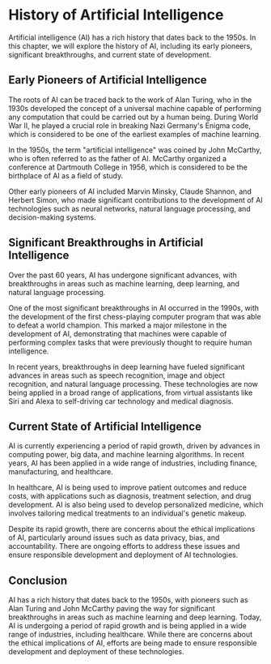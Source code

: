 History of Artificial Intelligence
=====================================================================================================

Artificial intelligence (AI) has a rich history that dates back to the 1950s. In this chapter, we will explore the history of AI, including its early pioneers, significant breakthroughs, and current state of development.

Early Pioneers of Artificial Intelligence
-----------------------------------------

The roots of AI can be traced back to the work of Alan Turing, who in the 1930s developed the concept of a universal machine capable of performing any computation that could be carried out by a human being. During World War II, he played a crucial role in breaking Nazi Germany's Enigma code, which is considered to be one of the earliest examples of machine learning.

In the 1950s, the term "artificial intelligence" was coined by John McCarthy, who is often referred to as the father of AI. McCarthy organized a conference at Dartmouth College in 1956, which is considered to be the birthplace of AI as a field of study.

Other early pioneers of AI included Marvin Minsky, Claude Shannon, and Herbert Simon, who made significant contributions to the development of AI technologies such as neural networks, natural language processing, and decision-making systems.

Significant Breakthroughs in Artificial Intelligence
----------------------------------------------------

Over the past 60 years, AI has undergone significant advances, with breakthroughs in areas such as machine learning, deep learning, and natural language processing.

One of the most significant breakthroughs in AI occurred in the 1990s, with the development of the first chess-playing computer program that was able to defeat a world champion. This marked a major milestone in the development of AI, demonstrating that machines were capable of performing complex tasks that were previously thought to require human intelligence.

In recent years, breakthroughs in deep learning have fueled significant advances in areas such as speech recognition, image and object recognition, and natural language processing. These technologies are now being applied in a broad range of applications, from virtual assistants like Siri and Alexa to self-driving car technology and medical diagnosis.

Current State of Artificial Intelligence
----------------------------------------

AI is currently experiencing a period of rapid growth, driven by advances in computing power, big data, and machine learning algorithms. In recent years, AI has been applied in a wide range of industries, including finance, manufacturing, and healthcare.

In healthcare, AI is being used to improve patient outcomes and reduce costs, with applications such as diagnosis, treatment selection, and drug development. AI is also being used to develop personalized medicine, which involves tailoring medical treatments to an individual's genetic makeup.

Despite its rapid growth, there are concerns about the ethical implications of AI, particularly around issues such as data privacy, bias, and accountability. There are ongoing efforts to address these issues and ensure responsible development and deployment of AI technologies.

Conclusion
----------

AI has a rich history that dates back to the 1950s, with pioneers such as Alan Turing and John McCarthy paving the way for significant breakthroughs in areas such as machine learning and deep learning. Today, AI is undergoing a period of rapid growth and is being applied in a wide range of industries, including healthcare. While there are concerns about the ethical implications of AI, efforts are being made to ensure responsible development and deployment of these technologies.
